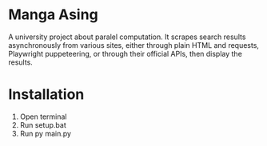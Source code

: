 # Manga Asing

A university project about paralel computation. It scrapes search results asynchronously from various sites, either through plain HTML and requests, Playwright puppeteering, or through their official APIs, then display the results.

# Installation

1. Open terminal
2. Run setup.bat
3. Run py main.py
